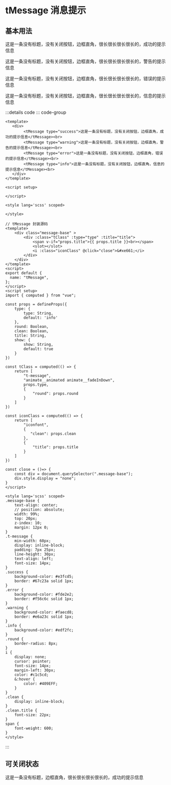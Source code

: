 # tMessage 消息提示

## 基本用法
<tMessage type="success">这是一条没有标题，没有关闭按钮，边框直角，很长很长很长很长的，成功的提示信息</tMessage>

<tMessage type="warning">这是一条没有标题，没有关闭按钮，边框直角，很长很长很长很长的，警告的提示信息</tMessage>

<tMessage type="error">这是一条没有标题，没有关闭按钮，边框直角，很长很长很长很长的，错误的提示信息</tMessage>

<tMessage type="info">这是一条没有标题，没有关闭按钮，边框直角，很长很长很长很长的，信息的提示信息</tMessage>

:::details code 
::: code-group
```vue [tMessageDemo.vue]
<template>
   <div>
        <tMessage type="success">这是一条没有标题，没有关闭按钮，边框直角，成功的提示信息</tMessage><br>
        <tMessage type="warning">这是一条没有标题，没有关闭按钮，边框直角，警告的提示信息</tMessage><br>
        <tMessage type="error">这是一条没有标题，没有关闭按钮，边框直角，错误的提示信息</tMessage><br>
        <tMessage type="info">这是一条没有标题，没有关闭按钮，边框直角，信息的提示信息</tMessage><br>
   </div>
</template>

<script setup>

</script>

<style lang='scss' scoped>

</style>
```

```vue [tMessage.vue]
// tMessage 封装源码
<template>
    <div class="message-base" >
        <div :class="tClass" :type="type" :title="title">
            <span v-if="props.title">{{ props.title }}<br></span>
            <slot></slot>
            <i :class="iconClass" @click="close">&#xe661;</i>
        </div>
    </div>
</template>
<script>
export default {
  name: "tMessage",
};
</script>
<script setup>
import { computed } from "vue";

const props = defineProps({
    type: {
        type: String,
        default: 'info'
    },
    round: Boolean,
    clean: Boolean,
    title: String,
    show: {
        show: String,
        default: true
    }
})

const tClass = computed(() => {
    return [
        "t-message",
        "animate__animated animate__fadeInDown",
        props.type,
        {
            "round": props.round
        }
    ]
})

const iconClass = computed(() => {
    return [
        "iconfont",
        {
           "clean": props.clean
        },
        {
            "title": props.title
        }
    ]
})

const close = ()=> {
    const div = document.querySelector(".message-base");
    div.style.display = "none";
}
</script>

<style lang='scss' scoped>
.message-base {
    text-align: center;
    // position: absolute;
    width: 99%;
    top: 20px;
    z-index: 10;
    margin: 12px 0;
}
.t-message {
    min-width: 60px;
    display: inline-block;
    padding: 7px 25px;
    line-height: 30px;
    text-align: left;
    font-size: 14px;
}
.success {
    background-color: #e3fcd5;
    border: #67c23a solid 1px;
}
.error {
    background-color: #fde2e2;
    border: #f56c6c solid 1px;
}
.warning {
    background-color: #faecd8;
    border: #e6a23c solid 1px;
}
.info {
    background-color: #edf2fc;
}
.round {
    border-radius: 8px;
}
i {
    display: none;
    cursor: pointer;
    font-size: 14px;
    margin-left: 30px;
    color: #c1c5cd;
    &:hover {
        color: #409EFF;
    }
}
.clean {
    display: inline-block;
}
.clean.title {
    font-size: 22px;
}
span {
    font-weight: 600;
}
</style>
```
:::

## 可关闭状态
<tMessage type="success" clean>这是一条没有标题，边框直角，很长很长很长很长的，成功的提示信息</tMessage>

<script setup> 
    import tMessage from '../../packages/message/index.vue'
</script>